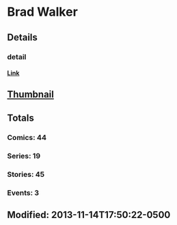 # Brad  Walker 
## Details
### detail
#### [Link](http://marvel.com/comics/creators/8138/brad_walker?utm_campaign=apiRef&utm_source=225578a89fc76f3d20fbffda5d17a88d)
## [Thumbnail](http://i.annihil.us/u/prod/marvel/i/mg/9/90/4bb4e68ab3793.jpg)
## Totals
### Comics: 44
### Series: 19
### Stories: 45
### Events: 3
## Modified: 2013-11-14T17:50:22-0500